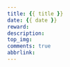 ```yaml
---
title: {{ title }}
date: {{ date }}
reward:
description:
top_img: 
comments: true
abbrlink:
---
```

